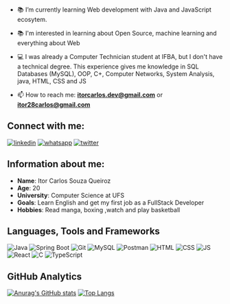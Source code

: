
- 📚 I’m currently learning Web development with Java and JavaScript ecosytem. 

- 📚 I'm interested in learning about  Open Source, machine learning and everything about Web

- 💻 I was already a Computer Technician student at IFBA, but I don't have a technical degree. This experience gives me knowledge in SQL Databases (MySQL), OOP, C+, Computer Networks, System Analysis, java, HTML, CSS and JS

- 📫 How to reach me: **itorcarlos.dev@gmail.com** or **itor28carlos@gmail.com**
## Connect with me:

[![linkedin](https://img.shields.io/badge/linkedin-111111?style=for-the-badge&logo=linkedin&logoColor=white)](https://www.linkedin.com/in/itor-carlos-souza-queiroz-255b4616a)
[![whatsapp](https://img.shields.io/badge/whatsapp-111111?style=for-the-badge&logo=whatsapp&logoColor=white)](https://api.whatsapp.com/send?phone=5574988529360)
[![twitter](https://img.shields.io/badge/twitter-111111?style=for-the-badge&logo=twitter&logoColor=white)](https://twitter.com/CarlosItor)



## Information about me:

* **Name**: Itor Carlos Souza Queiroz
* **Age**: 20
* **University**: Computer Science at UFS 
* **Goals**: Learn English and get my first job as a FullStack Developer
* **Hobbies**: Read manga, boxing ,watch and play basketball

## Languages, Tools and Frameworks

![Java](https://img.shields.io/badge/Java-111?style=for-the-badge&logo=java&logoColor=white)
![Spring Boot](https://img.shields.io/badge/springboot-111?style=for-the-badge&logo=springboot&logoColor=white)
![Git](https://img.shields.io/badge/git-111?style=for-the-badge&logo=git&logoColor=white)
![MySQL](https://img.shields.io/badge/mysql-111?style=for-the-badge&logo=mysql&logoColor=white)
![Postman](https://img.shields.io/badge/postman-111?style=for-the-badge&logo=postman&logoColor=white)
![HTML](https://img.shields.io/badge/html5-111?style=for-the-badge&logo=html5&logoColor=white)
![CSS](https://img.shields.io/badge/css3-111?style=for-the-badge&logo=css3&logoColor=white)
![JS](https://img.shields.io/badge/javascript-111?style=for-the-badge&logo=javascript&logoColor=white)
![React](https://img.shields.io/badge/react-111?style=for-the-badge&logo=react&logoColor=white)
![C](https://img.shields.io/badge/c-111?style=for-the-badge&logo=c&logoColor=white)
![TypeScript](https://img.shields.io/badge/typescript-111?style=for-the-badge&logo=typescript&logoColor=white)





## GitHub Analytics

[![Anurag's GitHub stats](https://github-readme-stats.vercel.app/api?username=Itor-Carlos&show_icons=true&theme=midnight-purple&locale=en&layout=compact)](https://github.com/anuraghazra/github-readme-stats)
[![Top Langs](https://github-readme-stats.vercel.app/api/top-langs/?username=Itor-Carlos&show_icons=true&theme=midnight-purple&locale=en&layout=compact)](https://github.com/anuraghazra/github-readme-stats)

